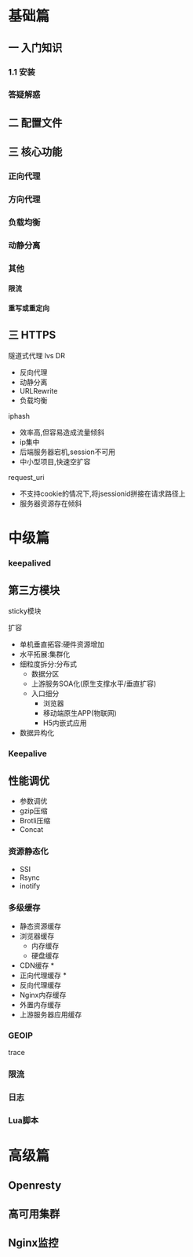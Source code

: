 # 基础篇

## 一 入门知识

### 1.1 安装

### 答疑解惑



## 二 配置文件



## 三 核心功能

### 正向代理

### 方向代理

### 负载均衡

### 动静分离

### 其他

#### 限流

#### 重写或重定向



## 三 HTTPS







隧道式代理 lvs DR

* 反向代理
* 动静分离 
* URLRewrite
* 负载均衡







iphash

* 效率高,但容易造成流量倾斜
* ip集中
* 后端服务器宕机,session不可用
* 中小型项目,快速空扩容

request_uri

* 不支持cookie的情况下,将jsessionid拼接在请求路径上
* 服务器资源存在倾斜

# 中级篇

### keepalived



## 第三方模块

sticky模块 









扩容

* 单机垂直拓容:硬件资源增加
* 水平拓展:集群化
* 细粒度拆分:分布式
  * 数据分区
  * 上游服务SOA化(原生支撑水平/垂直扩容)
  * 入口细分
    * 浏览器
    * 移动端原生APP(物联网)
    * H5内嵌式应用
* 数据异构化

### Keepalive



## 性能调优

* 参数调优
* gzip压缩
* Brotli压缩
* Concat 

### 资源静态化 

* SSI
* Rsync
* inotify

### 多级缓存

* 静态资源缓存
* 浏览器缓存
  * 内存缓存
  * 硬盘缓存
* CDN缓存
  * 
* 正向代理缓存
  * 
* 反向代理缓存
* Nginx内存缓存
* 外置内存缓存
* 上游服务器应用缓存

### GEOIP  



trace  



### 限流

### 日志



### Lua脚本

# 高级篇



 

## Openresty



## 高可用集群



## Nginx监控







 




